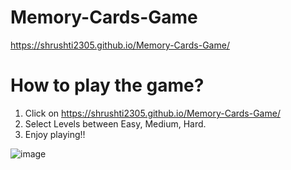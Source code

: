 # Memory-Cards-Game

https://shrushti2305.github.io/Memory-Cards-Game/


# How to play the game?
1. Click on https://shrushti2305.github.io/Memory-Cards-Game/
2. Select Levels between Easy, Medium, Hard.
3. Enjoy playing!!
  
 ![image](https://github.com/Shrushti2305/Memory-Cards-Game/assets/90635819/897ae696-5ad9-4066-bb2a-6ac938cff147)

